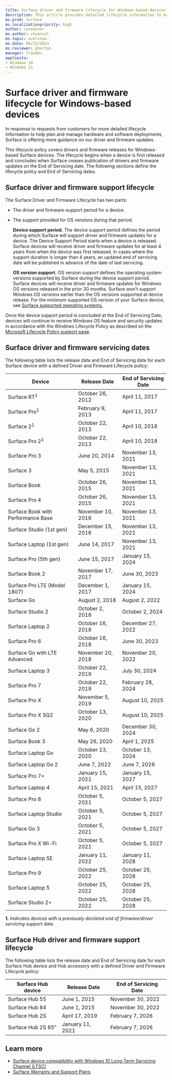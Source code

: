 ```yaml
---
title: Surface driver and firmware lifecycle for Windows-based devices
description: This article provides detailed lifecycle information to help plan and manage hardware and software deployments. 
ms.prod: surface
ms.localizationpriority: high
author: coveminer
ms.author: chuancel
ms.topic: overview
ms.date: 09/21/2023
ms.reviewer: phorton
manager: frankbu
appliesto:
- Windows 10
- Windows 11
---
```


# Surface driver and firmware lifecycle for Windows-based devices

In response to requests from customers for more detailed lifecycle information to help plan and manage hardware and software deployments, Surface is offering more guidance on our driver and firmware updates.

This lifecycle policy covers drivers and firmware releases for Windows-based Surface devices. The lifecycle begins when a device is first released and concludes when Surface ceases publication of drivers and firmware updates on the End of Servicing date. The following sections define the lifecycle policy and End of Servicing dates.

## Surface driver and firmware support lifecycle

The Surface Driver and Firmware Lifecycle has two parts:

- The driver and firmware-support period for a device.
- The support provided for OS versions during that period.

   **Device support period.** The device support period defines the period during which Surface will support driver and firmware updates for a device. The Device Support Period starts when a device is released. Surface devices will receive driver and firmware updates for at least 4 years from when the device was first released. In cases where the support duration is longer than 4 years, an updated end of servicing date will be published in advance of the date of last servicing.

   **OS version support.** OS version support defines the operating system versions supported by Surface during the device support period. Surface devices will receive driver and firmware updates for Windows OS versions released in the prior 30 months. Surface won't support Windows OS versions earlier than the OS versions supported at device release. For the minimum supported OS version of your Surface device, see [Surface supported operating systems.](https://support.microsoft.com/help/2858199/surface-supported-operating-systems)  

Once the device support period is concluded at the End of Servicing Date, devices will continue to receive Windows OS feature and security updates in accordance with the Windows Lifecycle Policy as described on the  [Microsoft Lifecycle Policy support page](https://support.microsoft.com/hub/4095338/microsoft-lifecycle-policy).

## Surface driver and firmware servicing dates

The following table lists the release date and End of Servicing date for each Surface device with a defined Driver and Firmware Lifecycle policy:

 Device                             | Release Date | End of Servicing Date |
| ---------------------------------- | ------------ | --------------------- |
| Surface RT<sup>1</sup>             | October 26, 2012   | April 11, 2017             |
| Surface Pro<sup>1</sup>            | February 9, 2013     | April 11, 2017             |
| Surface 2<sup>1</sup>              | October 22, 2013   | April 10, 2018             |
| Surface Pro 2<sup>1</sup>          | October 22, 2013   | April 10, 2018             |
| Surface Pro 3                      | June 20, 2014    | November 13, 2021            |
| Surface 3                          | May 5, 2015     | November 13, 2021            |
| Surface Book                       | October 26, 2015   | November 13, 2021            |
| Surface Pro 4                      | October 26, 2015   | November 13, 2021            |
| Surface Book with Performance Base | November 10, 2016   | November 13, 2021            |
| Surface Studio (1st gen)           | December 15, 2016   | November 13, 2021            |
| Surface Laptop (1st gen)           | June 14, 2017    | November 13, 2021            |
| Surface Pro (5th gen)              | June 15, 2017    | January 15, 2024            |
| Surface Book 2                     | November 17, 2017   | June 30, 2023            |
| Surface Pro LTE (Model 1807)       | December 1, 2017    | January 15, 2024             |
| Surface Go                         | August 2, 2018     | August 2, 2022              |
| Surface Studio 2                   | October 2, 2018    | October 2, 2024             |
| Surface Laptop 2                   | October 16, 2018   | December 27, 2022            |
| Surface Pro 6                      | October 16, 2018   | June 30, 2023           |
| Surface Go with LTE Advanced       | November 20, 2018   | November 20, 2022            |
| Surface Laptop 3                   | October 22, 2019   | July 30, 2024            |
| Surface Pro 7                      | October 22, 2019   | February 28, 2024            |
| Surface Pro X                      | November 5, 2019    | August 10, 2025             |
| Surface Pro X SQ2                  | October 13, 2020     | August 10, 2025             |
| Surface Go 2                       | May 6, 2020     | December 30, 2024              |
| Surface Book 3                     | May 26, 2020    | April 1, 2025             |
| Surface Laptop Go                  | October 13, 2020   | October 13, 2024            |
| Surface Laptop Go 2                | June 7, 2022     | June 7, 2026   |
| Surface Pro 7+                  | January 15, 2021 | January 15, 2027 |
| Surface Laptop 4                  | April 15, 2021 | April 15, 2027 |
| Surface Pro 8                      | October 5, 2021   |October 5, 2027|
| Surface Laptop Studio              | October 5, 2021   |October 5, 2027|
| Surface Go 3                       | October 5, 2021   |October 5, 2027|
| Surface Pro X Wi-Fi                | October 5, 2021   | October 5, 2027             |
| Surface Laptop SE                  | January 11, 2022  |January 11, 2028|
| Surface Pro 9                      | October 25, 2022 | October 25, 2028|
| Surface Laptop 5                   | October 25, 2022 | October 25, 2028|
| Surface Studio 2+                  | October 25, 2022 | October 25, 2028|

 **1.** *Indicates devices with a previously declared end of firmware/driver servicing support date.*

## Surface Hub driver and firmware support lifecycle

The following table lists the release date and End of Servicing date for each Surface Hub device and Hub accessory with a defined Driver and Firmware Lifecycle policy:

| Surface Hub device     | Release Date              | End of Servicing Date   |
| ---------------------- | ------------------------- | ---------------------------- |
| Surface Hub 55         | June 1, 2015              | November 30, 2022 |
| Surface Hub 84         | June 1, 2015              | November 30, 2022 |
| Surface Hub 2S         | April 17, 2019            | February 7, 2026    |
| Surface Hub 2S 85"     | January 11, 2021          | February 7, 2026  |

## Learn more

- [Surface device compatibility with Windows 10 Long-Term Servicing Channel (LTSC)](surface-device-compatibility-with-windows-10-ltsc.md)
- [Surface Warranty and Support Plans](https://www.microsoft.com/surface/business/warranty-service-offerings-and-support).
